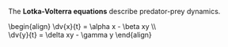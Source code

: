 The **Lotka-Volterra equations** describe predator-prey dynamics.

\begin{align}
\dv{x}{t} = \alpha x - \beta xy \\\\\
\dv{y}{t} = \delta xy - \gamma y
\end{align}
